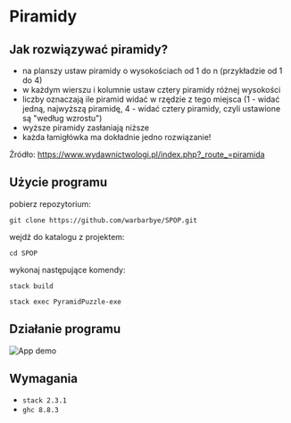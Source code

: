 # Piramidy


## Jak rozwiązywać piramidy?

* na planszy ustaw piramidy o wysokościach od 1 do n (przykładzie od 1 do 4)
* w każdym wierszu i kolumnie ustaw cztery piramidy różnej wysokości
* liczby oznaczają ile piramid widać w rzędzie z tego miejsca (1 - widać jedną, najwyższą piramidę, 4 - widać cztery piramidy, czyli ustawione są "według wzrostu")
* wyższe piramidy zasłaniają niższe
* każda łamigłówka ma dokładnie jedno rozwiązanie!

Źródło: https://www.wydawnictwologi.pl/index.php?_route_=piramida

## Użycie programu 

pobierz repozytorium:

```
git clone https://github.com/warbarbye/SPOP.git

```
wejdź do katalogu z projektem:

```
cd SPOP
```

wykonaj następujące komendy:

```
stack build

stack exec PyramidPuzzle-exe
```


## Działanie programu

![App demo](app-demo.gif)

## Wymagania

- `stack 2.3.1`
- `ghc 8.8.3`

